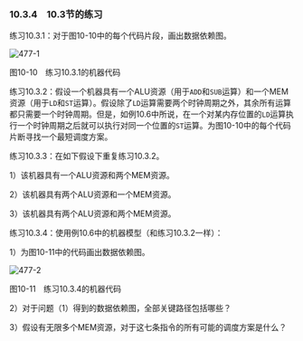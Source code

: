 ### 10.3.4　10.3节的练习

练习10.3.1：对于图10-10中的每个代码片段，画出数据依赖图。

![477-1](../Images/image04812.jpeg)

图10-10　练习10.3.1的机器代码

练习10.3.2：假设一个机器具有一个ALU资源（用于`ADD`和`SUB`运算）和一个MEM资源（用于`LD`和`ST`运算）。假设除了`LD`运算需要两个时钟周期之外，其余所有运算都只需要一个时钟周期。但是，如例10.6中所说，在一个对某内存位置的`LD`运算执行一个时钟周期之后就可以执行对同一个位置的`ST`运算。为图10-10中的每个代码片断寻找一个最短调度方案。

练习10.3.3：在如下假设下重复练习10.3.2。

1）该机器具有一个ALU资源和两个MEM资源。

2）该机器具有两个ALU资源和一个MEM资源。

3）该机器具有两个ALU资源和两个MEM资源。

练习10.3.4：使用例10.6中的机器模型（和练习10.3.2一样）：

1）为图10-11中的代码画出数据依赖图。

![477-2](../Images/image04813.jpeg)

图10-11　练习10.3.4的机器代码

2）对于问题（1）得到的数据依赖图，全部关键路径包括哪些？

3）假设有无限多个MEM资源，对于这七条指令的所有可能的调度方案是什么？